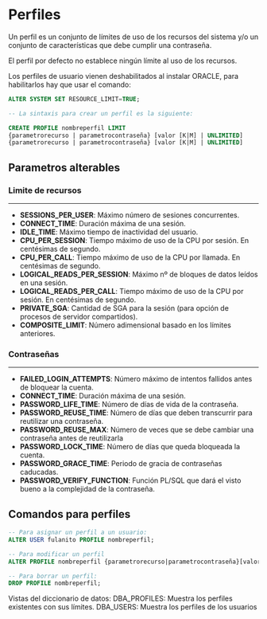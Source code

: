 # Perfiles

Un perfil es un conjunto de límites de uso de los recursos del sistema y/o un conjunto de características que debe cumplir una contraseña.

El perfil por defecto no establece ningún límite al uso de los recursos.

Los perfiles de usuario vienen deshabilitados al instalar ORACLE, para habilitarlos hay que usar el comando:
~~~sql
ALTER SYSTEM SET RESOURCE_LIMIT=TRUE;

-- La sintaxis para crear un perfil es la siguiente:

CREATE PROFILE nombreperfil LIMIT
{parametrorecurso | parametrocontraseña} [valor [K|M] | UNLIMITED]
{parametrorecurso | parametrocontraseña} [valor [K|M] | UNLIMITED]
~~~

## Parametros alterables

### Limite de recursos
---
* **SESSIONS_PER_USER**: Máximo número de sesiones concurrentes.
* **CONNECT_TIME**: Duración máxima de una sesión.
* **IDLE_TIME**: Máximo tiempo de inactividad del usuario.
* **CPU_PER_SESSION**: Tiempo máximo de uso de la CPU por sesión. En centésimas de segundo.
* **CPU_PER_CALL**: Tiempo máximo de uso de la CPU por llamada. En centésimas de segundo.
* **LOGICAL_READS_PER_SESSION**: Máximo nº de bloques de datos leídos en una sesión.
* **LOGICAL_READS_PER_CALL**: Tiempo máximo de uso de la CPU por sesión. En centésimas de segundo.
* **PRIVATE_SGA**: Cantidad de SGA para la sesión (para opción de procesos de servidor compartidos).
* **COMPOSITE_LIMIT**: Número adimensional basado en los límites anteriores.

### Contraseñas
---
* **FAILED_LOGIN_ATTEMPTS**: Número máximo de intentos fallidos antes de bloquear la cuenta.
* **CONNECT_TIME**: Duración máxima de una sesión.
* **PASSWORD_LIFE_TIME**: Número de días de vida de la contraseña.
* **PASSWORD_REUSE_TIME**: Número de días que deben transcurrir para reutilizar una contraseña.
* **PASSWORD_REUSE_MAX**: Número de veces que se debe cambiar una contraseña antes de reutilizarla
* **PASSWORD_LOCK_TIME**: Número de días que queda bloqueada la cuenta.
* **PASSWORD_GRACE_TIME**: Periodo de gracia de contraseñas caducadas.
* **PASSWORD_VERIFY_FUNCTION**: Función PL/SQL que dará el visto bueno a la complejidad de la contraseña.

## Comandos para perfiles
~~~sql
-- Para asignar un perfil a un usuario:
ALTER USER fulanito PROFILE nombreperfil;

-- Para modificar un perfil
ALTER PROFILE nombreperfil {parametrorecurso|parametrocontraseña}[valor [K|M]|UNLIMITED];

-- Para borrar un perfil:
DROP PROFILE nombreperfil;
~~~
Vistas del diccionario de datos:
DBA_PROFILES: Muestra los perfiles existentes con sus límites.
DBA_USERS: Muestra los perfiles de los usuarios